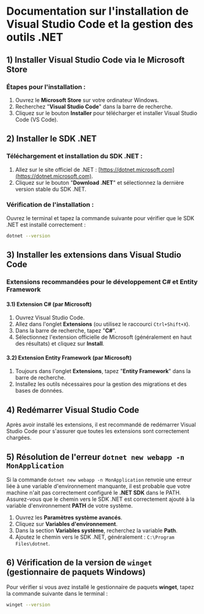# Documentation sur l'installation de Visual Studio Code et la gestion des outils .NET

## 1) Installer Visual Studio Code via le Microsoft Store

### Étapes pour l'installation :
1. Ouvrez le **Microsoft Store** sur votre ordinateur Windows.
2. Recherchez "**Visual Studio Code**" dans la barre de recherche.
3. Cliquez sur le bouton **Installer** pour télécharger et installer Visual Studio Code (VS Code).

## 2) Installer le SDK .NET

### Téléchargement et installation du SDK .NET :
1. Allez sur le site officiel de .NET : [https://dotnet.microsoft.com](https://dotnet.microsoft.com).
2. Cliquez sur le bouton "**Download .NET**" et sélectionnez la dernière version stable du SDK .NET.

### Vérification de l'installation :
Ouvrez le terminal et tapez la commande suivante pour vérifier que le SDK .NET est installé correctement :
```bash
dotnet --version
```
## 3) Installer les extensions dans Visual Studio Code

### Extensions recommandées pour le développement C# et Entity Framework

#### 3.1) Extension C# (par Microsoft)
1. Ouvrez Visual Studio Code.
2. Allez dans l'onglet **Extensions** (ou utilisez le raccourci `Ctrl+Shift+X`).
3. Dans la barre de recherche, tapez "**C#**".
4. Sélectionnez l'extension officielle de Microsoft (généralement en haut des résultats) et cliquez sur **Install**.

#### 3.2) Extension Entity Framework (par Microsoft)
1. Toujours dans l'onglet **Extensions**, tapez "**Entity Framework**" dans la barre de recherche.
2. Installez les outils nécessaires pour la gestion des migrations et des bases de données.

## 4) Redémarrer Visual Studio Code

Après avoir installé les extensions, il est recommandé de redémarrer Visual Studio Code pour s'assurer que toutes les extensions sont correctement chargées.

## 5) Résolution de l'erreur `dotnet new webapp -n MonApplication`

Si la commande `dotnet new webapp -n MonApplication` renvoie une erreur liée à une variable d'environnement manquante, il est probable que votre machine n'ait pas correctement configuré le **.NET SDK** dans le PATH. Assurez-vous que le chemin vers le SDK .NET est correctement ajouté à la variable d'environnement **PATH** de votre système.

1. Ouvrez les **Paramètres système avancés**.
2. Cliquez sur **Variables d'environnement**.
3. Dans la section **Variables système**, recherchez la variable **Path**.
4. Ajoutez le chemin vers le SDK .NET, généralement : `C:\Program Files\dotnet`.

## 6) Vérification de la version de `winget` (gestionnaire de paquets Windows)

Pour vérifier si vous avez installé le gestionnaire de paquets **winget**, tapez la commande suivante dans le terminal :
```bash
winget --version
```

